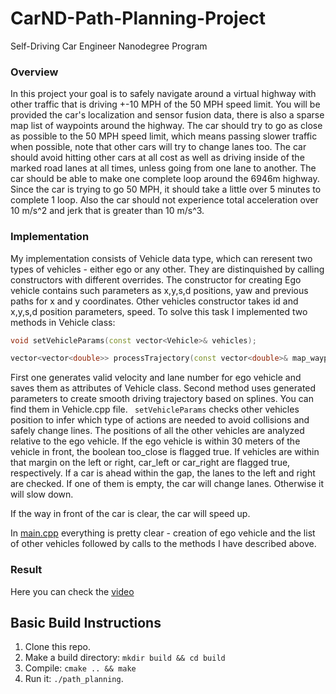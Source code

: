 # CarND-Path-Planning-Project
Self-Driving Car Engineer Nanodegree Program
   
### Overview
In this project your goal is to safely navigate around a virtual highway with other traffic that is driving +-10 MPH of the 50 MPH speed limit. You will be provided the car's localization and sensor fusion data, there is also a sparse map list of waypoints around the highway. The car should try to go as close as possible to the 50 MPH speed limit, which means passing slower traffic when possible, note that other cars will try to change lanes too. The car should avoid hitting other cars at all cost as well as driving inside of the marked road lanes at all times, unless going from one lane to another. The car should be able to make one complete loop around the 6946m highway. Since the car is trying to go 50 MPH, it should take a little over 5 minutes to complete 1 loop. Also the car should not experience total acceleration over 10 m/s^2 and jerk that is greater than 10 m/s^3.

### Implementation

My implementation consists of Vehicle data type, which can reresent two types of vehicles - either ego or any other. They are distinquished by calling constructors with different overrides. The constructor for creating Ego vehicle contains such parameters as x,y,s,d positions, yaw and previous paths for x and y coordinates. Other vehicles constructor takes id and x,y,s,d position parameters, speed. To solve this task I implemented two methods in Vehicle class: 
```cpp
void setVehicleParams(const vector<Vehicle>& vehicles);

vector<vector<double>> processTrajectory(const vector<double>& map_waypoints_s, const vector<double>& map_waypoints_x, const vector<double>& map_waypoints_y)
```

First one generates valid velocity and lane number for ego vehicle and saves them as attributes of Vehicle class. Second method uses generated parameters to create smooth driving trajectory based on splines. You can find them in Vehicle.cpp file.
`` setVehicleParams`` checks other vehicles position to infer which type of actions are needed to avoid collisions and safely change lines. The positions of all the other vehicles are analyzed relative to the ego vehicle. If the ego vehicle is within 30 meters of the vehicle in front, the boolean too_close is flagged true. If vehicles are within that margin on the left or right, car_left or car_right are flagged true, respectively. If a car is ahead within the gap, the lanes to the left and right are checked. If one of them is empty, the car will change lanes. Otherwise it will slow down.

If the way in front of the car is clear, the car will speed up.

In [main.cpp](./src/main.cpp) everything is pretty clear - creation of ego vehicle and the list of other vehicles followed by calls to the methods I have described above.

### Result

Here you can check the [video](https://youtu.be/iDKkFrOWz5A)


## Basic Build Instructions

1. Clone this repo.
2. Make a build directory: `mkdir build && cd build`
3. Compile: `cmake .. && make`
4. Run it: `./path_planning`.

